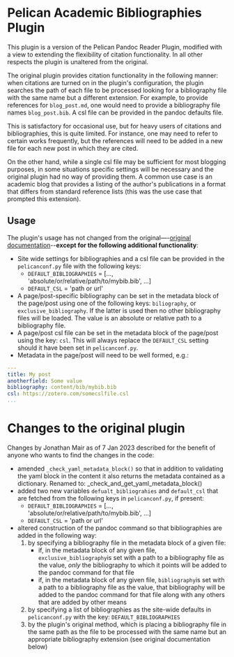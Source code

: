 Pelican Academic Bibliographies Plugin
======================================

This plugin is a version of the Pelican Pandoc Reader Plugin, modified with a view to extending the flexibility of citation functionality. In all other respects the plugin is unaltered from the original. 

The original plugin provides citation functionality in the following manner: when citations are turned on in the plugin's configuration, the plugin searches the path of each file to be processed looking for a bibliography file with the same name but a different extension. For example, to provide references for `blog_post.md`, one would need to provide a bibliography file names `blog_post.bib`. A csl file can be provided in the pandoc defaults file. 

This is satisfactory for occasional use, but for heavy users of citations and bibliographies, this is quite limited. For instance, one may need to refer to certain works frequently, but the references will need to be added in a new file for each new post in which they are cited.

On the other hand, while a single csl file may be sufficient for most blogging purposes, in some situations specific settings will be necessary and the original plugin had no way of providing them. A common use case is an academic blog that provides a listing of the author's publications in a format that differs from standard reference lists (this was the use case that prompted this extension).

Usage
-----

The plugin's usage has not changed from the original—-[original documentation](https://github.com/pelican-plugins/pandoc-reader)--**except for the following additional functionality**:

- Site wide settings for bibliographies and a csl file can be provided in the `pelicanconf.py` file with the following keys:
    - `DEFAULT_BIBLIOGRAPHIES` = […, 'absolute/or/relative/path/to/mybib.bib', …]
    - `DEFAULT_CSL` = 'path or url'
- A page/post-specific bibliography can be set in the metadata block of the page/post using one of the following keys: `biliography`, or `exclusive_bibliography`. If the latter is used then no other bibliography files will be loaded. The value is an absolute or relative path to a bibliography file. 
- A page/post csl file can be set in the metadata block of the page/post using the key: `csl`. This will always replace the `DEFAULT_CSL` setting should it have been set in `pelicanconf.py`.
- Metadata in the page/post will need to be well formed, e.g.:

```yaml
---
title: My post
anotherfield: Some value
bibliography: content/bib/mybib.bib
csl: https://zotero.com/somecslfile.csl
...
```

Changes to the original plugin
==============================

Changes by Jonathan Mair as of 7 Jan 2023 described for the benefit of anyone who wants to find the changes in the code:

- amended `_check_yaml_metadata_block()` so that in addition to validating the yaml block in the content it also returns the metadata contained as a dictionary. Renamed to: _check_and_get_yaml_metadata_block()
- added two new variables `defualt_bibliograhies` and `default_csl` that are fetched from the following keys in `pelicanconf.py`, if present: 
    - `DEFAULT_BIBLIOGRAPHIES` = […, 'absolute/or/relative/path/to/mybib.bib', …]
    - `DEFAULT_CSL` = 'path or url'
- altered construction of the pandoc command so that bibliographies are added in the following way:
    1. by specifying a bibliography file in the metadata block of a given file:
        - if, in the metadata block of any given file, `exclusive_bibliography`is set with a path to a bibliography file as the value, *only* the bibliography to which it points will be added to the pandoc command for that file
        - if, in the metadata block of any given file, `bibliography`is set with a path to a bibliography file as the value, that bibliography will be added to the pandoc command for that file along with any others that are added by other means
    2. by specifying a list of bibliographies as the site-wide defaults in `pelicanconf.py` with the key: `DEFAULT_BIBLIOGRAPHIES`
    3. by the plugin's original method, which is placing a bibliography file in the same path as the file to be processed with the same name but an appropriate bibliography extension (see original documentation below) 

